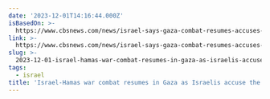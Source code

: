 ```yaml
---
date: '2023-12-01T14:16:44.000Z'
isBasedOn: >-
  https://www.cbsnews.com/news/israel-says-gaza-combat-resumes-accuses-hamas-violating-cease-fire-terms/
link: >-
  https://www.cbsnews.com/news/israel-says-gaza-combat-resumes-accuses-hamas-violating-cease-fire-terms/
slug: >-
  2023-12-01-israel-hamas-war-combat-resumes-in-gaza-as-israelis-accuse-the-palestinian
tags:
  - israel
title: 'Israel-Hamas war combat resumes in Gaza as Israelis accuse the Palestinian '
---
```


